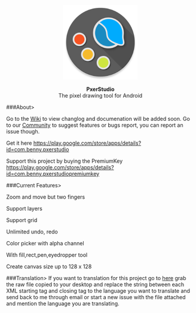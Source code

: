 <p align="center"><img src="https://github.com/BennyKok/PxerStudio/blob/master/app/src/main/ic_launcher-web.png" width="200"></p>
<p align="center"><b>PxerStudio</b> <br>The pixel drawing tool for Android</p>

###About>

Go to the [Wiki](https://github.com/BennyKok/PxerStudio/wiki) to view changlog and documenation will be added soon.
Go to our [Community](https://plus.google.com/communities/108794551381643757096) to suggest features or bugs report, you can report an issue though.

Get it here
https://play.google.com/store/apps/details?id=com.benny.pxerstudio

Support this project by buying the PremiumKey
https://play.google.com/store/apps/details?id=com.benny.pxerstudiopremiumkey

###Current Features>

Zoom and move but two fingers

Support layers

Support grid

Unlimited undo, redo

Color picker with alpha channel

With fill,rect,pen,eyedropper tool

Create canvas size up to 128 x 128

###Translation>
If you want to translation for this project go to [here](https://github.com/BennyKok/PxerStudio/blob/master/app/src/main/res/values/strings.xml) grab the raw file copied to your desktop and replace the string between each XML starting tag and closing tag to the language you want to translate and send back to me through email or start a new issue with the file attached and mention the language you are translating.
